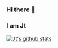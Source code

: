 ### Hi there 👋 
### I am Jt

[![Jt's github stats](https://github-readme-stats.vercel.app/api?username=jtmiclat)](https://github.com/anuraghazra/github-readme-stats)
